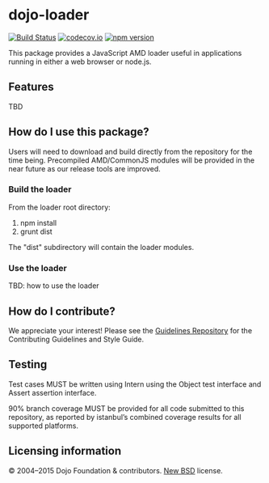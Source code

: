 # dojo-loader

[![Build Status](https://travis-ci.org/dojo/loader.svg?branch=master)](https://travis-ci.org/dojo/loader)
[![codecov.io](http://codecov.io/github/dojo/loader/coverage.svg?branch=master)](http://codecov.io/github/dojo/loader?branch=master)
[![npm version](https://badge.fury.io/js/dojo-loader.svg)](http://badge.fury.io/js/dojo-loader)

This package provides a JavaScript AMD loader useful in applications running in either a web browser or node.js.

## Features

TBD

## How do I use this package?

Users will need to download and build directly from the repository for the time being. Precompiled AMD/CommonJS modules will be provided in the near future as our release tools are improved.

### Build the loader
From the loader root directory:

 1. npm install
 1. grunt dist

The "dist" subdirectory will contain the loader modules.

### Use the loader

TBD: how to use the loader

## How do I contribute?

We appreciate your interest!  Please see the [Guidelines Repository](https://github.com/dojo/guidelines#readme) for the
Contributing Guidelines and Style Guide.

## Testing

Test cases MUST be written using Intern using the Object test interface and Assert assertion interface.

90% branch coverage MUST be provided for all code submitted to this repository, as reported by istanbul’s combined coverage results for all supported platforms.

## Licensing information

© 2004–2015 Dojo Foundation & contributors. [New BSD](http://opensource.org/licenses/BSD-3-Clause) license.
